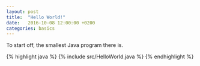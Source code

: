 ```yaml
---
layout: post
title:  "Hello World!"
date:   2016-10-08 12:00:00 +0200
categories: basics
---
```


To start off, the smallest Java program there is.

{% highlight java %}
{% include src/HelloWorld.java %}
{% endhighlight %}
